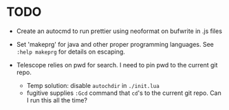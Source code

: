 # TODO

- Create an autocmd to run prettier using neoformat on bufwrite in .js files

- Set 'makeprg' for java and other proper programming languages. See `:help makeprg` for details on escaping.

- Telescope relies on pwd for search. I need to pin pwd to the current git repo.
    - Temp solution: disable `autochdir` in `./init.lua`
    - fugitive supplies  `:Gcd` command that `cd`'s to the current git repo. Can I run this all the time?
